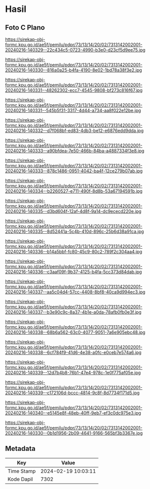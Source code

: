 # Hasil

## Foto C Plano

https://sirekap-obj-formc.kpu.go.id/ae5f/pemilu/pdpr/73/13/14/20/02/7313142002001-20240216-140329--22c434c5-0723-4990-b3e0-d23cf5d9ee75.jpg

https://sirekap-obj-formc.kpu.go.id/ae5f/pemilu/pdpr/73/13/14/20/02/7313142002001-20240216-140330--816a0a25-b4fa-4190-8e02-1bd78a38f3e2.jpg

https://sirekap-obj-formc.kpu.go.id/ae5f/pemilu/pdpr/73/13/14/20/02/7313142002001-20240216-140331--48262302-ecc7-4545-9808-bf273c816f67.jpg

https://sirekap-obj-formc.kpu.go.id/ae5f/pemilu/pdpr/73/13/14/20/02/7313142002001-20240216-140331--545b5f31-3317-4d44-a734-aa8f022e12be.jpg

https://sirekap-obj-formc.kpu.go.id/ae5f/pemilu/pdpr/73/13/14/20/02/7313142002001-20240216-140332--d7f068bf-ed83-4db3-be12-e6876edd9dda.jpg

https://sirekap-obj-formc.kpu.go.id/ae5f/pemilu/pdpr/73/13/14/20/02/7313142002001-20240216-140333--a90bfdea-7e50-466b-84ba-a4887334f3e8.jpg

https://sirekap-obj-formc.kpu.go.id/ae5f/pemilu/pdpr/73/13/14/20/02/7313142002001-20240216-140333--878c1486-0951-4042-ba4f-12ce279b07ab.jpg

https://sirekap-obj-formc.kpu.go.id/ae5f/pemilu/pdpr/73/13/14/20/02/7313142002001-20240216-140334--b2260527-e711-490f-8d8b-53a67194591b.jpg

https://sirekap-obj-formc.kpu.go.id/ae5f/pemilu/pdpr/73/13/14/20/02/7313142002001-20240216-140335--d3bd604f-12af-4d8f-9a14-dc9ececd220e.jpg

https://sirekap-obj-formc.kpu.go.id/ae5f/pemilu/pdpr/73/13/14/20/02/7313142002001-20240216-140335--8d52441a-5c4b-410d-896c-25b6d38a91ca.jpg

https://sirekap-obj-formc.kpu.go.id/ae5f/pemilu/pdpr/73/13/14/20/02/7313142002001-20240216-140336--b14a5bbf-fc80-45c9-80c2-789f2c304aa4.jpg

https://sirekap-obj-formc.kpu.go.id/ae5f/pemilu/pdpr/73/13/14/20/02/7313142002001-20240216-140336--c3aaf09f-9b37-4125-b4fa-5cc373d84dab.jpg

https://sirekap-obj-formc.kpu.go.id/ae5f/pemilu/pdpr/73/13/14/20/02/7313142002001-20240216-140337--aa5c04d4-57cc-4408-8bf8-40ca9d994ec3.jpg

https://sirekap-obj-formc.kpu.go.id/ae5f/pemilu/pdpr/73/13/14/20/02/7313142002001-20240216-140337--b3e90c9c-8a37-4b1e-a0da-78afb0fb0e3f.jpg

https://sirekap-obj-formc.kpu.go.id/ae5f/pemilu/pdpr/73/13/14/20/02/7313142002001-20240216-140338--68b6a562-63c0-4077-9051-7a6e905ebc48.jpg

https://sirekap-obj-formc.kpu.go.id/ae5f/pemilu/pdpr/73/13/14/20/02/7313142002001-20240216-140338--6cf784f9-41d6-4e38-a0fc-e0ceb7e574a6.jpg

https://sirekap-obj-formc.kpu.go.id/ae5f/pemilu/pdpr/73/13/14/20/02/7313142002001-20240216-140339--12d7b4b8-76b1-47e4-978c-1e0f775af05e.jpg

https://sirekap-obj-formc.kpu.go.id/ae5f/pemilu/pdpr/73/13/14/20/02/7313142002001-20240216-140339--c172106d-bccc-4814-9c8f-8d7734f171d5.jpg

https://sirekap-obj-formc.kpu.go.id/ae5f/pemilu/pdpr/73/13/14/20/02/7313142002001-20240216-140340--e5145e8f-48eb-40ff-9eb7-ef3c0dc975e3.jpg

https://sirekap-obj-formc.kpu.go.id/ae5f/pemilu/pdpr/73/13/14/20/02/7313142002001-20240216-140330--0b1d1956-2b09-4641-9166-565bf3b3367e.jpg


## Metadata

| Key        | Value               |
| ---------- | ------------------- |
| Time Stamp | 2024-02-19 10:03:11 |
| Kode Dapil | 7302                |



